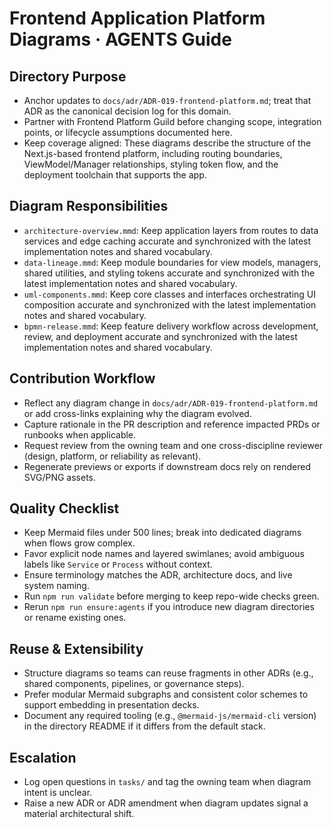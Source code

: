 # Frontend Application Platform Diagrams · AGENTS Guide

## Directory Purpose
- Anchor updates to `docs/adr/ADR-019-frontend-platform.md`; treat that ADR as the canonical decision log for this domain.
- Partner with Frontend Platform Guild before changing scope, integration points, or lifecycle assumptions documented here.
- Keep coverage aligned: These diagrams describe the structure of the Next.js-based frontend platform, including routing boundaries, ViewModel/Manager relationships, styling token flow, and the deployment toolchain that supports the app.

## Diagram Responsibilities
- `architecture-overview.mmd`: Keep application layers from routes to data services and edge caching accurate and synchronized with the latest implementation notes and shared vocabulary.
- `data-lineage.mmd`: Keep module boundaries for view models, managers, shared utilities, and styling tokens accurate and synchronized with the latest implementation notes and shared vocabulary.
- `uml-components.mmd`: Keep core classes and interfaces orchestrating UI composition accurate and synchronized with the latest implementation notes and shared vocabulary.
- `bpmn-release.mmd`: Keep feature delivery workflow across development, review, and deployment accurate and synchronized with the latest implementation notes and shared vocabulary.

## Contribution Workflow
- Reflect any diagram change in `docs/adr/ADR-019-frontend-platform.md` or add cross-links explaining why the diagram evolved.
- Capture rationale in the PR description and reference impacted PRDs or runbooks when applicable.
- Request review from the owning team and one cross-discipline reviewer (design, platform, or reliability as relevant).
- Regenerate previews or exports if downstream docs rely on rendered SVG/PNG assets.

## Quality Checklist
- Keep Mermaid files under 500 lines; break into dedicated diagrams when flows grow complex.
- Favor explicit node names and layered swimlanes; avoid ambiguous labels like `Service` or `Process` without context.
- Ensure terminology matches the ADR, architecture docs, and live system naming.
- Run `npm run validate` before merging to keep repo-wide checks green.
- Rerun `npm run ensure:agents` if you introduce new diagram directories or rename existing ones.

## Reuse & Extensibility
- Structure diagrams so teams can reuse fragments in other ADRs (e.g., shared components, pipelines, or governance steps).
- Prefer modular Mermaid subgraphs and consistent color schemes to support embedding in presentation decks.
- Document any required tooling (e.g., `@mermaid-js/mermaid-cli` version) in the directory README if it differs from the default stack.

## Escalation
- Log open questions in `tasks/` and tag the owning team when diagram intent is unclear.
- Raise a new ADR or ADR amendment when diagram updates signal a material architectural shift.
